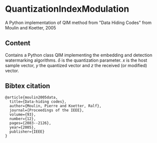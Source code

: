# QuantizationIndexModulation
A Python implementation of QIM method from "Data Hiding Codes" from Moulin and Koetter, 2005

## Content

Contains a Python class QIM implementing the embedding and detection watermarking algorithms.
$\delta$ is the quantization parameter.
$x$ is the host sample vector, $y$ the quantized vector and $z$ the received (or modified) vector.


## Bibtex citation
```
@article{moulin2005data,
  title={Data-hiding codes},
  author={Moulin, Pierre and Koetter, Ralf},
  journal={Proceedings of the IEEE},
  volume={93},
  number={12},
  pages={2083--2126},
  year={2005},
  publisher={IEEE}
}
```
